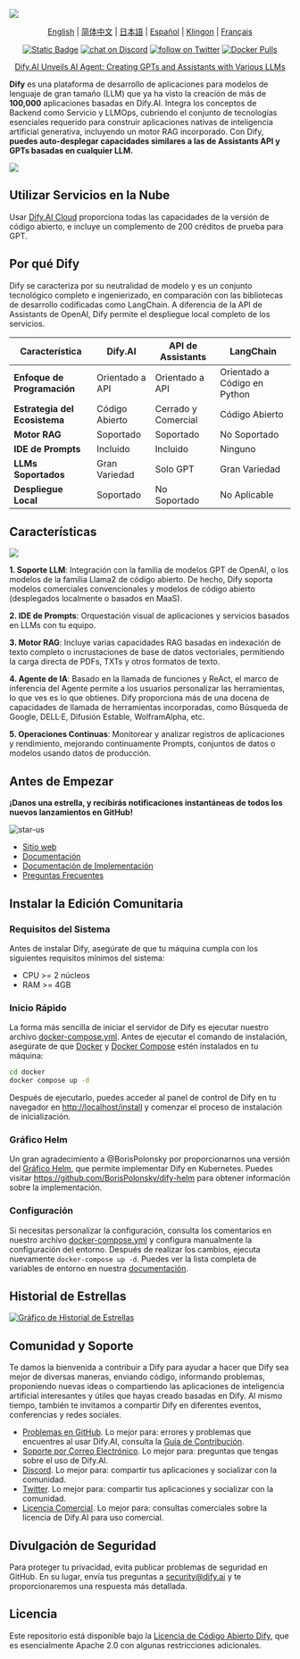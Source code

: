 [![](./images/describe.png)](https://XXX.ai)
<p align="center">
  <a href="./README.md">English</a> |
  <a href="./README_CN.md">简体中文</a> |
  <a href="./README_JA.md">日本語</a> |
  <a href="./README_ES.md">Español</a> |
  <a href="./README_KL.md">Klingon</a> |
  <a href="./README_FR.md">Français</a>
</p>

<p align="center">
    <a href="https://XXX.ai" target="_blank">
        <img alt="Static Badge" src="https://img.shields.io/badge/AI-Dify?logo=AI&logoColor=%20%23f5f5f5&label=Dify&labelColor=%20%23155EEF&color=%23EAECF0"></a>
    <a href="https://discord.gg/FngNHpbcY7" target="_blank">
        <img src="https://img.shields.io/discord/1082486657678311454?logo=discord"
            alt="chat on Discord"></a>
    <a href="https://twitter.com/intent/follow?screen_name=dify_ai" target="_blank">
        <img src="https://img.shields.io/twitter/follow/dify_ai?style=social&logo=X"
            alt="follow on Twitter"></a>
    <a href="https://hub.docker.com/u/langgenius" target="_blank">
        <img alt="Docker Pulls" src="https://img.shields.io/docker/pulls/langgenius/dify-web"></a>
</p>

<p align="center">
   <a href="https://XXX.ai/blog/dify-ai-unveils-ai-agent-creating-gpts-and-assistants-with-various-llms" target="_blank">
   Dify.AI Unveils AI Agent: Creating GPTs and Assistants with Various LLMs
  </a>
</p>

**Dify** es una plataforma de desarrollo de aplicaciones para modelos de lenguaje de gran tamaño (LLM) que ya ha visto la creación de más de **100,000** aplicaciones basadas en Dify.AI. Integra los conceptos de Backend como Servicio y LLMOps, cubriendo el conjunto de tecnologías esenciales requerido para construir aplicaciones nativas de inteligencia artificial generativa, incluyendo un motor RAG incorporado. Con Dify, **puedes auto-desplegar capacidades similares a las de Assistants API y GPTs basadas en cualquier LLM.**

![](./images/demo.png)

## Utilizar Servicios en la Nube

Usar [Dify.AI Cloud](https://XXX.ai) proporciona todas las capacidades de la versión de código abierto, e incluye un complemento de 200 créditos de prueba para GPT.

## Por qué Dify

Dify se caracteriza por su neutralidad de modelo y es un conjunto tecnológico completo e ingenierizado, en comparación con las bibliotecas de desarrollo codificadas como LangChain. A diferencia de la API de Assistants de OpenAI, Dify permite el despliegue local completo de los servicios.

| Característica | Dify.AI | API de Assistants | LangChain |
|----------------|---------|------------------|-----------|
| **Enfoque de Programación** | Orientado a API | Orientado a API | Orientado a Código en Python |
| **Estrategia del Ecosistema** | Código Abierto | Cerrado y Comercial | Código Abierto |
| **Motor RAG** | Soportado | Soportado | No Soportado |
| **IDE de Prompts** | Incluido | Incluido | Ninguno |
| **LLMs Soportados** | Gran Variedad | Solo GPT | Gran Variedad |
| **Despliegue Local** | Soportado | No Soportado | No Aplicable |

## Características

![](./images/models.png)

**1. Soporte LLM**: Integración con la familia de modelos GPT de OpenAI, o los modelos de la familia Llama2 de código abierto. De hecho, Dify soporta modelos comerciales convencionales y modelos de código abierto (desplegados localmente o basados en MaaS).

**2. IDE de Prompts**: Orquestación visual de aplicaciones y servicios basados en LLMs con tu equipo.

**3. Motor RAG**: Incluye varias capacidades RAG basadas en indexación de texto completo o incrustaciones de base de datos vectoriales, permitiendo la carga directa de PDFs, TXTs y otros formatos de texto.

**4. Agente de IA**: Basado en la llamada de funciones y ReAct, el marco de inferencia del Agente permite a los usuarios personalizar las herramientas, lo que ves es lo que obtienes. Dify proporciona más de una docena de capacidades de llamada de herramientas incorporadas, como Búsqueda de Google, DELL·E, Difusión Estable, WolframAlpha, etc.

**5. Operaciones Continuas**: Monitorear y analizar registros de aplicaciones y rendimiento, mejorando continuamente Prompts, conjuntos de datos o modelos usando datos de producción.

## Antes de Empezar

**¡Danos una estrella, y recibirás notificaciones instantáneas de todos los nuevos lanzamientos en GitHub!**

![star-us](https://github.com/langgenius/dify/assets/100913391/95f37259-7370-4456-a9f0-0bc01ef8642f)

- [Sitio web](https://XXX.ai)
- [Documentación](https://docs.XXX.ai)
- [Documentación de Implementación](https://docs.XXX.ai/getting-started/install-self-hosted)
- [Preguntas Frecuentes](https://docs.XXX.ai/getting-started/faq)

## Instalar la Edición Comunitaria

### Requisitos del Sistema

Antes de instalar Dify, asegúrate de que tu máquina cumpla con los siguientes requisitos mínimos del sistema:

- CPU >= 2 núcleos
- RAM >= 4GB

### Inicio Rápido

La forma más sencilla de iniciar el servidor de Dify es ejecutar nuestro archivo [docker-compose.yml](docker/docker-compose.yaml). Antes de ejecutar el comando de instalación, asegúrate de que [Docker](https://docs.docker.com/get-docker/) y [Docker Compose](https://docs.docker.com/compose/install/) estén instalados en tu máquina:

```bash
cd docker
docker compose up -d
```

Después de ejecutarlo, puedes acceder al panel de control de Dify en tu navegador en [http://localhost/install](http://localhost/install) y comenzar el proceso de instalación de inicialización.

### Gráfico Helm

Un gran agradecimiento a @BorisPolonsky por proporcionarnos una versión del [Gráfico Helm](https://helm.sh/), que permite implementar Dify en Kubernetes. Puedes visitar https://github.com/BorisPolonsky/dify-helm para obtener información sobre la implementación.

### Configuración

Si necesitas personalizar la configuración, consulta los comentarios en nuestro archivo [docker-compose.yml](docker/docker-compose.yaml) y configura manualmente la configuración del entorno. Después de realizar los cambios, ejecuta nuevamente `docker-compose up -d`. Puedes ver la lista completa de variables de entorno en nuestra [documentación](https://docs.XXX.ai/getting-started/install-self-hosted/environments).

## Historial de Estrellas

[![Gráfico de Historial de Estrellas](https://api.star-history.com/svg?repos=langgenius/dify&type=Date)](https://star-history.com/#langgenius/dify&Date)

## Comunidad y Soporte

Te damos la bienvenida a contribuir a Dify para ayudar a hacer que Dify sea mejor de diversas maneras, enviando código, informando problemas, proponiendo nuevas ideas o compartiendo las aplicaciones de inteligencia artificial interesantes y útiles que hayas creado basadas en Dify. Al mismo tiempo, también te invitamos a compartir Dify en diferentes eventos, conferencias y redes sociales.

- [Problemas en GitHub](https://github.com/langgenius/dify/issues). Lo mejor para: errores y problemas que encuentres al usar Dify.AI, consulta la [Guía de Contribución](CONTRIBUTING.md).
- [Soporte por Correo Electrónico](mailto:hello@dify.ai?subject=[GitHub]Preguntas%20sobre%20Dify). Lo mejor para: preguntas que tengas sobre el uso de Dify.AI.
- [Discord](https://discord.gg/FngNHpbcY7). Lo mejor para: compartir tus aplicaciones y socializar con la comunidad.
- [Twitter](https://twitter.com/dify_ai). Lo mejor para: compartir tus aplicaciones y socializar con la comunidad.
- [Licencia Comercial](mailto:business@dify.ai?subject=[GitHub]Consulta%20de%20Licencia%20Comercial). Lo mejor para: consultas comerciales sobre la licencia de Dify.AI para uso comercial.

## Divulgación de Seguridad

Para proteger tu privacidad, evita publicar problemas de seguridad en GitHub. En su lugar, envía tus preguntas a security@dify.ai y te proporcionaremos una respuesta más detallada.

## Licencia

Este repositorio está disponible bajo la [Licencia de Código Abierto Dify](LICENSE), que es esencialmente Apache 2.0 con algunas restricciones adicionales.
